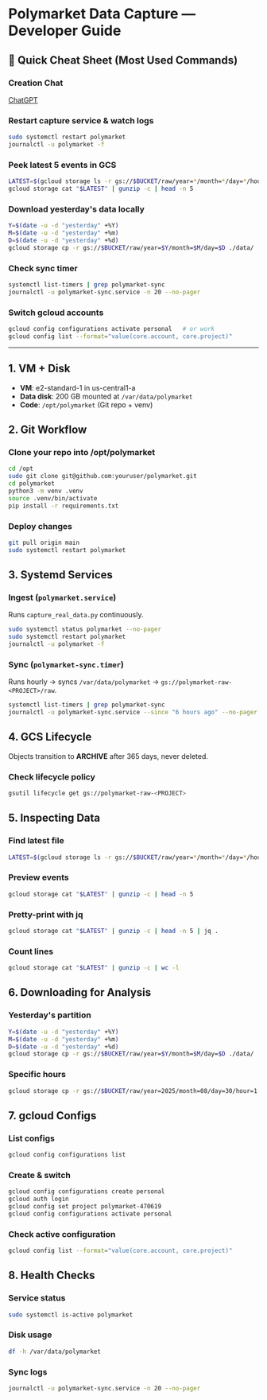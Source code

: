 # Polymarket Data Capture — Developer Guide

## 🔑 Quick Cheat Sheet (Most Used Commands)

### Creation Chat
[ChatGPT](https://chatgpt.com/c/68b34acb-76e4-8320-9783-e8ae2299c4b3)

### Restart capture service & watch logs
```bash
sudo systemctl restart polymarket
journalctl -u polymarket -f
```

### Peek latest 5 events in GCS
```bash
LATEST=$(gcloud storage ls -r gs://$BUCKET/raw/year=*/month=*/day=*/hour=*/events-*.jsonl.gz | tail -n1)
gcloud storage cat "$LATEST" | gunzip -c | head -n 5
```

### Download yesterday's data locally
```bash
Y=$(date -u -d "yesterday" +%Y)
M=$(date -u -d "yesterday" +%m)
D=$(date -u -d "yesterday" +%d)
gcloud storage cp -r gs://$BUCKET/raw/year=$Y/month=$M/day=$D ./data/
```

### Check sync timer
```bash
systemctl list-timers | grep polymarket-sync
journalctl -u polymarket-sync.service -n 20 --no-pager
```

### Switch gcloud accounts
```bash
gcloud config configurations activate personal   # or work
gcloud config list --format="value(core.account, core.project)"
```

---

## 1. VM + Disk

- **VM**: e2-standard-1 in us-central1-a
- **Data disk**: 200 GB mounted at `/var/data/polymarket`
- **Code**: `/opt/polymarket` (Git repo + venv)

## 2. Git Workflow

### Clone your repo into /opt/polymarket
```bash
cd /opt
sudo git clone git@github.com:youruser/polymarket.git
cd polymarket
python3 -m venv .venv
source .venv/bin/activate
pip install -r requirements.txt
```

### Deploy changes
```bash
git pull origin main
sudo systemctl restart polymarket
```

## 3. Systemd Services

### Ingest (`polymarket.service`)
Runs `capture_real_data.py` continuously.

```bash
sudo systemctl status polymarket --no-pager
sudo systemctl restart polymarket
journalctl -u polymarket -f
```

### Sync (`polymarket-sync.timer`)
Runs hourly → syncs `/var/data/polymarket` → `gs://polymarket-raw-<PROJECT>/raw`.

```bash
systemctl list-timers | grep polymarket-sync
journalctl -u polymarket-sync.service --since "6 hours ago" --no-pager
```

## 4. GCS Lifecycle

Objects transition to **ARCHIVE** after 365 days, never deleted.

### Check lifecycle policy
```bash
gsutil lifecycle get gs://polymarket-raw-<PROJECT>
```

## 5. Inspecting Data

### Find latest file
```bash
LATEST=$(gcloud storage ls -r gs://$BUCKET/raw/year=*/month=*/day=*/hour=*/events-*.jsonl.gz | tail -n1)
```

### Preview events
```bash
gcloud storage cat "$LATEST" | gunzip -c | head -n 5
```

### Pretty-print with jq
```bash
gcloud storage cat "$LATEST" | gunzip -c | head -n 5 | jq .
```

### Count lines
```bash
gcloud storage cat "$LATEST" | gunzip -c | wc -l
```

## 6. Downloading for Analysis

### Yesterday's partition
```bash
Y=$(date -u -d "yesterday" +%Y)
M=$(date -u -d "yesterday" +%m)
D=$(date -u -d "yesterday" +%d)
gcloud storage cp -r gs://$BUCKET/raw/year=$Y/month=$M/day=$D ./data/
```

### Specific hours
```bash
gcloud storage cp -r gs://$BUCKET/raw/year=2025/month=08/day=30/hour=1[2-5]/ ./data/
```

## 7. gcloud Configs

### List configs
```bash
gcloud config configurations list
```

### Create & switch
```bash
gcloud config configurations create personal
gcloud auth login
gcloud config set project polymarket-470619
gcloud config configurations activate personal
```

### Check active configuration
```bash
gcloud config list --format="value(core.account, core.project)"
```

## 8. Health Checks

### Service status
```bash
sudo systemctl is-active polymarket
```

### Disk usage
```bash
df -h /var/data/polymarket
```

### Sync logs
```bash
journalctl -u polymarket-sync.service -n 20 --no-pager
```
